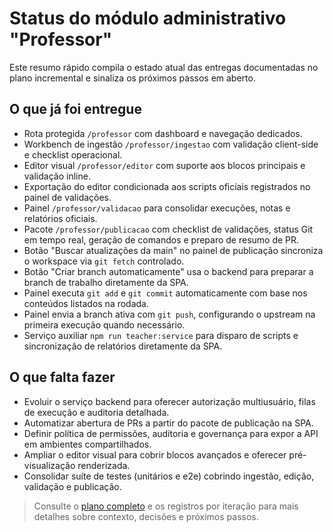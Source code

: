 # Status do módulo administrativo "Professor"

Este resumo rápido compila o estado atual das entregas documentadas no plano incremental e sinaliza os próximos passos em aberto.

## O que já foi entregue

- Rota protegida `/professor` com dashboard e navegação dedicados.
- Workbench de ingestão `/professor/ingestao` com validação client-side e checklist operacional.
- Editor visual `/professor/editor` com suporte aos blocos principais e validação inline.
- Exportação do editor condicionada aos scripts oficiais registrados no painel de validações.
- Painel `/professor/validacao` para consolidar execuções, notas e relatórios oficiais.
- Pacote `/professor/publicacao` com checklist de validações, status Git em tempo real, geração de comandos e preparo de resumo de PR.
- Botão "Buscar atualizações da main" no painel de publicação sincroniza o workspace via `git fetch` controlado.
- Botão "Criar branch automaticamente" usa o backend para preparar a branch de trabalho diretamente da SPA.
- Painel executa `git add` e `git commit` automaticamente com base nos conteúdos listados na rodada.
- Painel envia a branch ativa com `git push`, configurando o upstream na primeira execução quando necessário.
- Serviço auxiliar `npm run teacher:service` para disparo de scripts e sincronização de relatórios diretamente da SPA.

## O que falta fazer

- Evoluir o serviço backend para oferecer autorização multiusuário, filas de execução e auditoria detalhada.
- Automatizar abertura de PRs a partir do pacote de publicação na SPA.
- Definir política de permissões, auditoria e governança para expor a API em ambientes compartilhados.
- Ampliar o editor visual para cobrir blocos avançados e oferecer pré-visualização renderizada.
- Consolidar suíte de testes (unitários e e2e) cobrindo ingestão, edição, validação e publicação.

> Consulte o [plano completo](./README.md) e os registros por iteração para mais detalhes sobre contexto, decisões e próximos passos.
